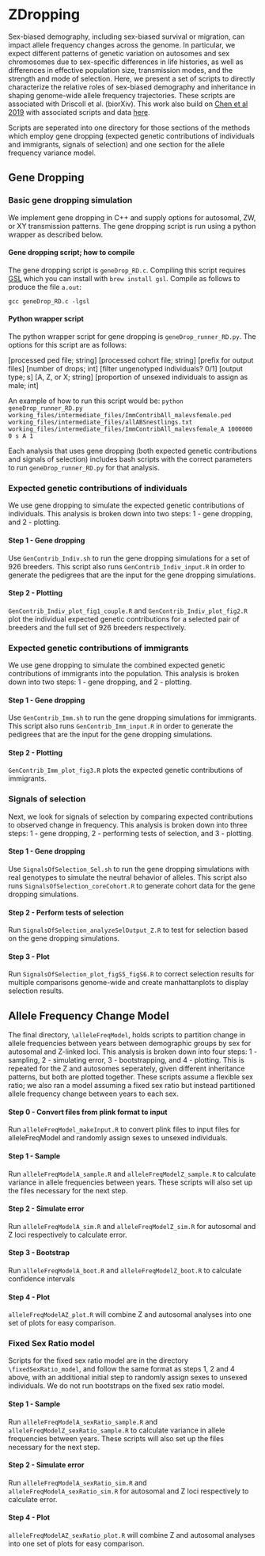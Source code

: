 # ZDropping
Sex-biased demography, including sex-biased survival or migration, can impact allele frequency changes across the genome. In particular, we expect different patterns of genetic variation on autosomes and sex chromosomes due to sex-specific differences in life histories, as well as differences in effective population size, transmission modes, and the strength and mode of selection. Here, we present a set of scripts to directly characterize the relative roles of sex-biased demography and inheritance in shaping genome-wide allele frequency trajectories. These scripts are associated with Driscoll et al. (biorXiv). This work also build on [Chen et al 2019](https://www.pnas.org/content/116/6/2158) with associated scripts and data [here](http://dx.doi.org/10.6084/m9.figshare.7044368).

Scripts are seperated into one directory for those sections of the methods which employ gene dropping (expected genetic contributions of individuals and immigrants, signals of selection) and one section for the allele frequency variance model.

## Gene Dropping

### Basic gene dropping simulation
We implement gene dropping in C++ and supply options for autosomal, ZW, or XY transmission patterns. The gene dropping script is run using a python wrapper as described below.

#### Gene dropping script; how to compile
The gene dropping script is `geneDrop_RD.c`. Compiling this script requires [GSL](https://www.gnu.org/software/gsl/doc/html/) which you can install with `brew install gsl`. Compile as follows to produce the file `a.out`:

`gcc geneDrop_RD.c -lgsl`

#### Python wrapper script
The python wrapper script for gene dropping is `geneDrop_runner_RD.py`. The options for this script are as follows: 

[processed ped file; string] [processed cohort file; string] [prefix for output files] [number of drops; int] [filter ungenotyped individuals? 0/1] [output type; s] [A, Z, or X; string] [proportion of unsexed individuals to assign as male; int]

An example of how to run this script would be: `python geneDrop_runner_RD.py working_files/intermediate_files/ImmContribAll_malevsfemale.ped working_files/intermediate_files/allABSnestlings.txt working_files/intermediate_files/ImmContribAll_malevsfemale_A 1000000 0 s A 1`

Each analysis that uses gene dropping (both expected genetic contributions and signals of selection) includes bash scripts with the correct parameters to run `geneDrop_runner_RD.py` for that analysis.

### Expected genetic contributions of individuals
We use gene dropping to simulate the expected genetic contributions of individuals. This analysis is broken down into two steps: 1 - gene dropping, and 2 - plotting. 

#### Step 1 - Gene dropping
Use `GenContrib_Indiv.sh` to run the gene dropping simulations for a set of 926 breeders. This script also runs `GenContrib_Indiv_input.R` in order to generate the pedigrees that are the input for the gene dropping simulations.

#### Step 2 - Plotting
`GenContrib_Indiv_plot_fig1_couple.R` and `GenContrib_Indiv_plot_fig2.R` plot the individual expected genetic contributions for a selected pair of breeders and the full set of 926 breeders respectively.

### Expected genetic contributions of immigrants
We use gene dropping to simulate the combined expected genetic contributions of immigrants into the population. This analysis is broken down into two steps: 1 - gene dropping, and 2 - plotting. 

#### Step 1 - Gene dropping
Use `GenContrib_Imm.sh` to run the gene dropping simulations for immigrants. This script also runs `GenContrib_Imm_input.R` in order to generate the pedigrees that are the input for the gene dropping simulations.

#### Step 2 - Plotting
`GenContrib_Imm_plot_fig3.R` plots the expected genetic contributions of immigrants.

### Signals of selection
Next, we look for signals of selection by comparing expected contributions to observed change in frequency. This analysis is broken down into three steps: 1 - gene dropping, 2 - performing tests of selection, and 3 - plotting. 

#### Step 1 - Gene dropping
Use `SignalsOfSelection_Sel.sh` to run the gene dropping simulations with real genotypes to simulate the neutral behavior of alleles. This script also runs `SignalsOfSelection_coreCohort.R` to generate cohort data for the gene dropping simulations.

#### Step 2 - Perform tests of selection
Run `SignalsOfSelection_analyzeSelOutput_Z.R` to test for selection based on the gene dropping simulations.

#### Step 3 - Plot
Run `SignalsOfSelection_plot_figS5_figS6.R` to correct selection results for multiple comparisons genome-wide and create manhattanplots to display selection results.

## Allele Frequency Change Model
The final directory, `\alleleFreqModel`, holds scripts to partition change in allele frequencies between years between demographic groups by sex for autosomal and Z-linked loci. This analysis is broken down into four steps: 1 - sampling, 2 - simulating error, 3 - bootstrapping, and 4 - plotting. This is repeated for the Z and autosomes seperately, given different inheritance patterns, but both are plotted together. These scripts assume a flexible sex ratio; we also ran a model assuming a fixed sex ratio but instead partitioned allele frequency change between years to each sex. 

#### Step 0 - Convert files from plink format to input
Run `alleleFreqModel_makeInput.R` to convert plink files to input files for alleleFreqModel and randomly assign sexes to unsexed individuals.


#### Step 1 - Sample
Run `alleleFreqModelA_sample.R` and `alleleFreqModelZ_sample.R` to calculate variance in allele frequencies between years. These scripts will also set up the files necessary for the next step.

#### Step 2 - Simulate error
Run `alleleFreqModelA_sim.R` and `alleleFreqModelZ_sim.R` for autosomal and Z loci respectively to calculate error.

#### Step 3 - Bootstrap
Run `alleleFreqModelA_boot.R` and `alleleFreqModelZ_boot.R` to calculate confidence intervals 

#### Step 4 - Plot
`alleleFreqModelAZ_plot.R` will combine Z and autosomal analyses into one set of plots for easy comparison.

### Fixed Sex Ratio model
Scripts for the fixed sex ratio model are in the directory `\fixedSexRatio_model`, and follow the same format as steps 1, 2 and 4 above, with an additional initial step to randomly assign sexes to unsexed individuals. We do not run bootstraps on the fixed sex ratio model.

#### Step 1 - Sample
Run `alleleFreqModelA_sexRatio_sample.R` and `alleleFreqModelZ_sexRatio_sample.R` to calculate variance in allele frequencies between years. These scripts will also set up the files necessary for the next step.

#### Step 2 - Simulate error
Run `alleleFreqModelA_sexRatio_sim.R` and `alleleFreqModelA_sexRatio_sim.R` for autosomal and Z loci respectively to calculate error.

#### Step 4 - Plot
`alleleFreqModelAZ_sexRatio_plot.R` will combine Z and autosomal analyses into one set of plots for easy comparison.
